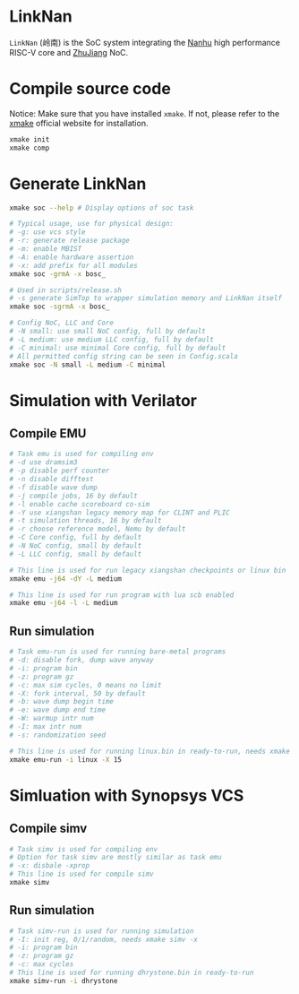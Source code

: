 # LinkNan
`LinkNan` (岭南) is the SoC system integrating the [Nanhu](https://github.com/Siudya/Nanhu) high performance RISC-V core and [ZhuJiang](https://github.com/Siudya/ZhuJiang) NoC.

# Compile source code
Notice: Make sure that you have installed `xmake`. If not, please refer to the [xmake](https://github.com/xmake-io/xmake) official website for installation.
```bash
xmake init
xmake comp
```

# Generate LinkNan
```bash
xmake soc --help # Display options of soc task

# Typical usage, use for physical design:
# -g: use vcs style
# -r: generate release package
# -m: enable MBIST
# -A: enable hardware assertion
# -x: add prefix for all modules
xmake soc -grmA -x bosc_

# Used in scripts/release.sh
# -s generate SimTop to wrapper simulation memory and LinkNan itself
xmake soc -sgrmA -x bosc_

# Config NoC, LLC and Core
# -N small: use small NoC config, full by default
# -L medium: use medium LLC config, full by default
# -C minimal: use minimal Core config, full by default
# All permitted config string can be seen in Config.scala 
xmake soc -N small -L medium -C minimal
```

# Simulation with Verilator
## Compile EMU
```bash
# Task emu is used for compiling env
# -d use dramsim3
# -p disable perf counter
# -n disable difftest
# -f disable wave dump
# -j compile jobs, 16 by default
# -l enable cache scoreboard co-sim
# -Y use xiangshan legacy memory map for CLINT and PLIC
# -t simulation threads, 16 by default
# -r choose reference model, Nemu by default
# -C Core config, full by default
# -N NoC config, small by default
# -L LLC config, small by default

# This line is used for run legacy xiangshan checkpoints or linux bin
xmake emu -j64 -dY -L medium

# This line is used for run program with lua scb enabled
xmake emu -j64 -l -L medium
```
## Run simulation
```bash
# Task emu-run is used for running bare-metal programs
# -d: disable fork, dump wave anyway
# -i: program bin
# -z: program gz
# -c: max sim cycles, 0 means no limit
# -X: fork interval, 50 by default
# -b: wave dump begin time
# -e: wave dump end time
# -W: warmup intr num
# -I: max intr num
# -s: randomization seed

# This line is used for running linux.bin in ready-to-run, needs xmake emu -Y
xmake emu-run -i linux -X 15
```

# Simluation with Synopsys VCS
## Compile simv
```bash
# Task simv is used for compiling env
# Option for task simv are mostly similar as task emu
# -x: disbale -xprop
# This line is used for compile simv
xmake simv
```
## Run simulation
```bash
# Task simv-run is used for running simulation
# -I: init reg, 0/1/random, needs xmake simv -x
# -i: program bin
# -z: program gz
# -c: max cycles
# This line is used for running dhrystone.bin in ready-to-run
xmake simv-run -i dhrystone
```